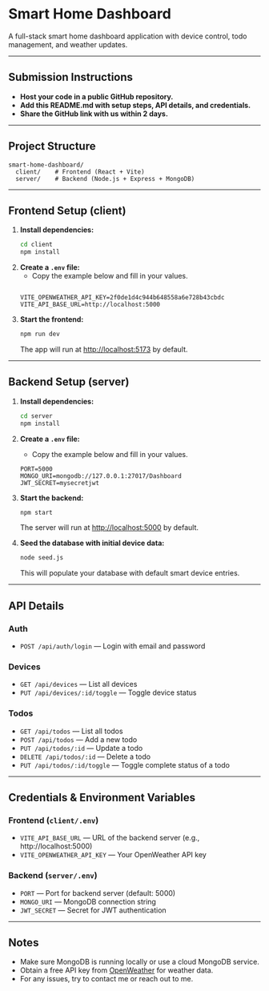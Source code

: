 # Smart Home Dashboard

A full-stack smart home dashboard application with device control, todo management, and weather updates.

---

## Submission Instructions

- **Host your code in a public GitHub repository.**
- **Add this README.md with setup steps, API details, and credentials.**
- **Share the GitHub link with us within 2 days.**

---

## Project Structure

```
smart-home-dashboard/
  client/    # Frontend (React + Vite)
  server/    # Backend (Node.js + Express + MongoDB)
```

---

## Frontend Setup (client)

1. **Install dependencies:**
   ```bash
   cd client
   npm install
   ```
2. **Create a `.env` file:**
   - Copy the example below and fill in your values.
   ```env

   VITE_OPENWEATHER_API_KEY=2f0de1d4c944b648558a6e728b43cbdc
   VITE_API_BASE_URL=http://localhost:5000
   ```
3. **Start the frontend:**
   ```bash
   npm run dev
   ```
   The app will run at [http://localhost:5173](http://localhost:5173) by default.

---



## Backend Setup (server)

1. **Install dependencies:**
   ```bash
   cd server
   npm install
   ```
2. **Create a `.env` file:**
   - Copy the example below and fill in your values.
   ```env
   PORT=5000
   MONGO_URI=mongodb://127.0.0.1:27017/Dashboard
   JWT_SECRET=mysecretjwt
   ```
3. **Start the backend:**
   ```bash
   npm start
   ```
   The server will run at [http://localhost:5000](http://localhost:5000) by default.

4. **Seed the database with initial device data:**
   ```bash
   node seed.js
   ```
   This will populate your database with default smart device entries.

---





## API Details

### Auth
- `POST /api/auth/login` — Login with email and password

### Devices
- `GET /api/devices` — List all devices
- `PUT /api/devices/:id/toggle` — Toggle device status

### Todos
- `GET /api/todos` — List all todos
- `POST /api/todos` — Add a new todo
- `PUT /api/todos/:id` — Update a todo
- `DELETE /api/todos/:id` — Delete a todo
- `PUT /api/todos/:id/toggle` — Toggle complete status of a todo

---

## Credentials & Environment Variables

### Frontend (`client/.env`)
- `VITE_API_BASE_URL` — URL of the backend server (e.g., http://localhost:5000)
- `VITE_OPENWEATHER_API_KEY` — Your OpenWeather API key

### Backend (`server/.env`)
- `PORT` — Port for backend server (default: 5000)
- `MONGO_URI` — MongoDB connection string
- `JWT_SECRET` — Secret for JWT authentication

---

## Notes
- Make sure MongoDB is running locally or use a cloud MongoDB service.
- Obtain a free API key from [OpenWeather](https://openweathermap.org/api) for weather data.
- For any issues, try to contact me or reach out to me. 